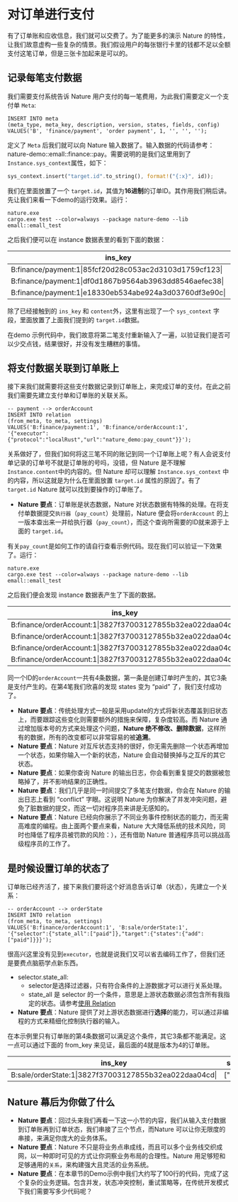 # 对订单进行支付

有了订单账和应收信息，我们就可以交费了。为了能更多的演示 Nature 的特性，让我们故意虚构一些复杂的情景。我们假设用户的每张银行卡里的钱都不足以全额支付这笔订单，但是三张卡加起来是可以的。

## 记录每笔支付数据

我们需要支付系统告诉 Nature 用户支付的每一笔费用，为此我们需要定义一个支付单 `Meta`:

```mysql
INSERT INTO meta
(meta_type, meta_key, description, version, states, fields, config)
VALUES('B', 'finance/payment', 'order payment', 1, '', '', '');
```

定义了 `Meta` 后我们就可以向 Nature 输入数据了。输入数据的代码请参考：nature-demo::emall::finance::pay。需要说明的是我们这里用到了`Instance.sys_context`属性，如下：

```rust
sys_context.insert("target.id".to_string(), format!("{:x}", id));
```

我们在里面放置了一个 `target.id`，其值为**16进制**的订单ID。其作用我们稍后讲。先让我们来看一下demo的运行效果。运行：

```shell
nature.exe
cargo.exe test --color=always --package nature-demo --lib emall::emall_test
```

之后我们便可以在 instance 数据表里的看到下面的数据：

| ins_key                                                 | content                                                      | sys_context                                     |
| ------------------------------------------------------- | ------------------------------------------------------------ | ----------------------------------------------- |
| B:finance/payment:1\|85fcf20d28c053ac2d3103d1759cf123\| | {"order":4665262802592301254545277299928466637,"from_account":"b","paid":200,"pay_time":1589670980281} | {"target.id":"3827f37003127855b32ea022daa04cd"} |
| B:finance/payment:1\|df0d1867b9564ab3963dd8546aefec38\| | {"order":4665262802592301254545277299928466637,"from_account":"c","paid":700,"pay_time":1589670980286} | {"target.id":"3827f37003127855b32ea022daa04cd"} |
| B:finance/payment:1\|e18330eb534abe924a3d03760df3e90c\| | {"order":4665262802592301254545277299928466637,"from_account":"a","paid":100,"pay_time":1589670980275} | {"target.id":"3827f37003127855b32ea022daa04cd"} |

除了已经接触到的 `ins_key` 和 `content`外，这里有出现了一个 `sys_context` 字段，里面放置了上面我们提到的 `target.id`数据。

在demo 示例代码中，我们故意将第二笔支付重新输入了一遍，以验证我们是否可以少交点钱，结果很好，并没有发生糟糕的事情。

## 将支付数据关联到订单账上

接下来我们就需要将这些支付数据记录到订单账上，来完成订单的支付。在此之前我们需要先建立支付单和订单账的关联关系。

```mysql
-- payment --> orderAccount
INSERT INTO relation
(from_meta, to_meta, settings)
VALUES('B:finance/payment:1', 'B:finance/orderAccount:1', '{"executor":{"protocol":"localRust","url":"nature_demo:pay_count"}}');
```

关系做好了，但我们如何将这三笔不同的账记到同一个订单账上呢？有人会说支付单记录的订单号不就是订单账的号吗，没错，但 Nature 是不理解 `Instance.content`中的内容的。但 Nature 却可以理解 `Instance.sys_context` 中的内容，所以这就是为什么在里面放置 `target.id` 属性的原因了。有了 `target.id` Nature 就可以找到要操作的订单账了。

- **Nature 要点**：订单账是状态数据，Nature 对状态数据有特殊的处理。在将支付单数据提交`执行器`（`pay_count`）处理前，Nature 便会将`orderAccount` 的上一版本查出来一并给执行器（`pay_count`），而这个查询所需要的ID就来源于上面的 `target.id`。

有关`pay_count`是如何工作的请自行查看示例代码。现在我们可以验证一下效果了。运行：

```shell
nature.exe
cargo.exe test --color=always --package nature-demo --lib emall::emall_test
```

之后我们便会发现 instance 数据表产生了下面的数据。

| ins_key                                                     | content                                                      | states      | state_version | from_key                                                   |
| ----------------------------------------------------------- | ------------------------------------------------------------ | ----------- | ------------- | ---------------------------------------------------------- |
| B:finance/orderAccount:1\|3827f37003127855b32ea022daa04cd\| | {"receivable":1000,"total_paid":0,"last_paid":0,"reason":"NewOrder","diff":-1000} | ["unpaid"]  | 1             |B:sale/order:1\|3827f37003127855b32ea022daa04cd\|\|0 |
| B:finance/orderAccount:1\|3827f37003127855b32ea022daa04cd\| | {"receivable":1000,"total_paid":100,"last_paid":100,"reason":"Pay","diff":-900} | ["partial"] | 2             | B:finance/payment:1\|e18330eb534abe924a3d03760df3e90c\|\|0 |
| B:finance/orderAccount:1\|3827f37003127855b32ea022daa04cd\| | {"receivable":1000,"total_paid":300,"last_paid":200,"reason":"Pay","diff":-700} | ["partial"] | 3             | B:finance/payment:1\|85fcf20d28c053ac2d3103d1759cf123\|\|0 |
| B:finance/orderAccount:1\|3827f37003127855b32ea022daa04cd\| | {"receivable":1000,"total_paid":1000,"last_paid":700,"reason":"Pay","diff":0} | ["paid"]    | 4             | B:finance/payment:1\|df0d1867b9564ab3963dd8546aefec38\|\|0 |

同一个ID的`orderAccount`一共有4条数据，第一条是创建订单时产生的，其它3条是支付产生的。在第4笔我们欣喜的发现 states 变为 “paid” 了，我们支付成功了。

- **Nature 要点**：传统处理方式一般是采用update的方式将新状态覆盖到旧状态上，而要跟踪这些变化则需要额外的措施来保障，复杂度较高。而 Nature 通过增加版本号的方式来处理这个问题，**Nature 绝不修改、删除数据**，这样所有的数据，所有的改变都可以非常容易的被**追溯**。
- **Nature 要点**：Nature 对互斥状态支持的很好，你无需先删除一个状态再增加一个状态，如果你输入一个新的状态，Nature 会自动替换掉与之互斥的其它状态。
- **Nature 要点**：如果你查询 Nature 的输出日志，你会看到重复提交的数据被忽略掉了，并不影响结果的正确性。
- **Nature 要点**：我们几乎是同一时间提交了多笔支付数据，你会在 Nature 的输出日志上看到 “conflict” 字眼。这说明 Nature 为你解决了并发冲突问题，避免了脏数据的提交，而这一切对程序员来讲是无感知的。
- **Nature 要点**：Nature 已经向你展示了不同业务事件控制状态的能力，而无需高难度的编程。由上面两个要点来看，Nature 大大降低系统的技术风险，同时也降低了程序员被罚款的风险：），还有借助 Nature 普通程序员可以挑战高级程序员的工作了。

## 是时候设置订单的状态了

订单账已经齐活了，接下来我们要将这个好消息告诉订单（状态），先建立一个关系：

```mysql
-- orderAccount --> orderState
INSERT INTO relation
(from_meta, to_meta, settings)
VALUES('B:finance/orderAccount:1', 'B:sale/orderState:1', '{"selector":{"state_all":["paid"]},"target":{"states":{"add":["paid"]}}}');
```

很高兴这里没有见到`executor`，也就是说我们又可以省去编码工作了，但我们还是要费点脑筋学点新东西。

- selector.state_all: 
  - selector是选择过滤器，只有符合条件的上游数据才可以进行关系处理。
  - state_all 是 selector 的一个条件，意思是上游状态数据必须包含所有我指定的状态。请参考[使用 Relation](https://github.com/llxxbb/Nature/blob/master/doc/ZH/help/relation.md)
- **Nature 要点**：Nature 提供了对上游状态数据进行**选择**的能力，可以通过非编程的方式来精细化控制执行器的输入。

在本示例里只有订单账的第4条数据可以满足这个条件，其它3条都不能满足。这一点可以通过下面的 from_key 来见证，最后面的4就是版本为4的订单账。

| ins_key                                                | states   | state_version | from_key                                             |
| ------------------------------------------------------ | -------- | ------------- | ---------------------------------------------------- |
| B:sale/orderState:1\|3827f37003127855b32ea022daa04cd\| | ["paid"] | 2             |B:finance/orderAccount:1\|3827f37003127855b32ea022daa04cd\|\|4|


## Nature 幕后为你做了什么

- **Nature 要点**：回过头来我们再看一下这一小节的内容，我们从输入支付数据到订单账再到订单状态，我们串接了三个节点，而Nature 可以让你无限度的串接，来满足你庞大的业务体系。
- **Nature 要点**：Nature 不只是将业务点串成线，而且可以多个业务线交织成网，以一种即时可见的方式让你洞察业务布局的合理性。Nature 用足够短和足够通用的`关系`，来构建强大且灵活的业务系统。
- **Nature 要点**：在本章节的Demo示例中我们大约写了100行的代码，完成了这个复杂的业务逻辑。包含并发，状态冲突控制，重试策略等，在传统开发模式下我们需要写多少代码呢？




